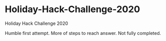 # Holiday-Hack-Challenge-2020
Holiday Hack Challenge 2020


Humble first attempt. More of steps to reach answer. Not fully completed.
